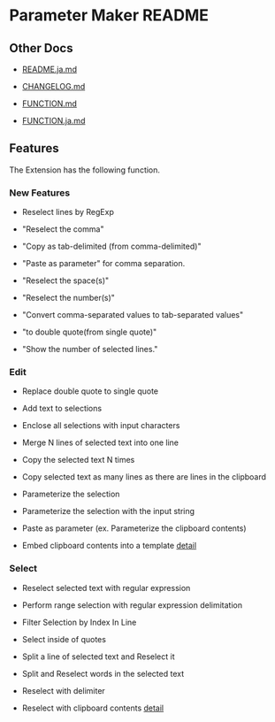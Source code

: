 # Parameter Maker README

## Other Docs

* [README.ja.md](README.ja.md)
* [CHANGELOG.md](CHANGELOG.md)


* [FUNCTION.md](docs/FUNCTION.md)
* [FUNCTION.ja.md](docs/FUNCTION.ja.md)

## Features

The Extension has the following function.

### New Features

 * Reselect lines by RegExp

 * "Reselect the comma"
 * "Copy as tab-delimited (from comma-delimited)"
 * "Paste as parameter" for comma separation.
 * "Reselect the space(s)"
 * "Reselect the number(s)"
 * "Convert comma-separated values to tab-separated values"
 * "to double quote(from single quote)"
 * "Show the number of selected lines."

### Edit

* Replace double quote to single quote

* Add text to selections
* Enclose all selections with input characters
* Merge N lines of selected text into one line
* Copy the selected text N times
* Copy selected text as many lines as there are lines in the clipboard

* Parameterize the selection
* Parameterize the selection with the input string
* Paste as parameter (ex. Parameterize the clipboard contents)

* Embed clipboard contents into a template 
[detail](FUNCTION.md#embed-clipboard-contents-into-a-template)

### Select
* Reselect selected text with regular expression
* Perform range selection with regular expression delimitation
* Filter Selection by Index In Line
* Select inside of quotes

* Split a line of selected text and Reselect it
* Split and Reselect words in the selected text
* Reselect with delimiter

* Reselect with clipboard contents
[detail](FUNCTION.md#reselect-with-clipboard-contents)

